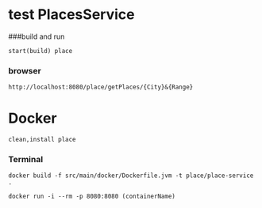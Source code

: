 # test PlacesService
###build and run
```
start(build) place
```
### browser
```
http://localhost:8080/place/getPlaces/{City}&{Range}
```
# Docker

```
clean,install place
```

### Terminal
```
docker build -f src/main/docker/Dockerfile.jvm -t place/place-service .
```
```
docker run -i --rm -p 8080:8080 (containerName)
```
